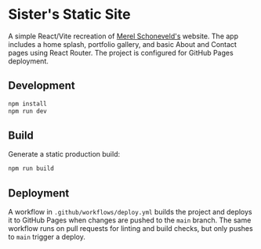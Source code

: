 # Sister's Static Site

A simple React/Vite recreation of [Merel Schoneveld's](https://www.merelschoneveld.nl/) website. The app includes a home splash, portfolio gallery, and basic About and Contact pages using React Router. The project is configured for GitHub Pages deployment.

## Development

```bash
npm install
npm run dev
```

## Build

Generate a static production build:

```bash
npm run build
```

## Deployment

A workflow in `.github/workflows/deploy.yml` builds the project and deploys it to GitHub Pages when changes are pushed to the `main` branch. The same workflow runs on pull requests for linting and build checks, but only pushes to `main` trigger a deploy.

